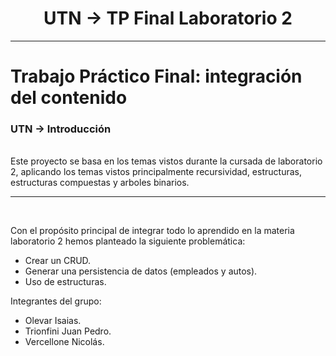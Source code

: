 <h1 align="center"> UTN -> TP Final Laboratorio 2 </h1>
<hr>

# Trabajo Práctico Final: integración del contenido <br>
<h3> UTN -> Introducción</h3><br>
Este proyecto se basa en los temas vistos durante la cursada de laboratorio 2, aplicando los temas vistos principalmente recursividad, estructuras, estructuras compuestas y arboles binarios. 
<hr>
<br>

Con el propósito principal de integrar todo lo aprendido en la materia laboratorio 2 hemos planteado la siguiente problemática: 
* Crear un CRUD.
* Generar una persistencia de datos (empleados y autos). 
* Uso de estructuras.<br> 

Integrantes del grupo: 
* Olevar Isaias.
* Trionfini Juan Pedro.
* Vercellone Nicolás.


